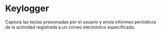 # Keylogger
Captura las teclas presionadas por el usuario y envía informes periódicos de la actividad registrada a un correo electrónico especificado.
